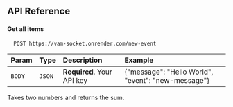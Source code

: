 
## API Reference

#### Get all items

```http
  POST https://vam-socket.onrender.com/new-event
```

| Param | Type     | Description                | Example |
| :-------- | :------- | :------------------------- | :-------  |
| `BODY` | `JSON` | **Required**. Your API key |  {"message": "Hello World", "event": "new-message"}

Takes two numbers and returns the sum.

